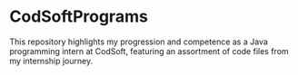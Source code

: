 # CodSoftPrograms
This repository highlights my progression and competence as a Java programming intern at CodSoft, featuring an assortment of code files from my internship journey.

